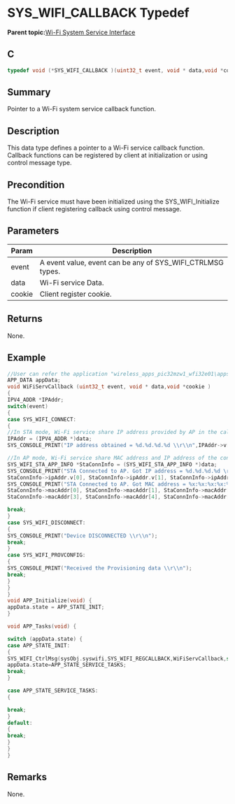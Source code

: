 # SYS\_WIFI\_CALLBACK Typedef

**Parent topic:**[Wi-Fi System Service Interface](GUID-B9C73D51-5039-4573-A452-176603C18703.md)

## C

```c
typedef void (*SYS_WIFI_CALLBACK )(uint32_t event, void * data,void *cookie );

```

## Summary

Pointer to a Wi-Fi system service callback function.

## Description

This data type defines a pointer to a Wi-Fi service callback function. Callback functions can be registered by client at initialization or using control message type.

## Precondition

The Wi-Fi service must have been initialized using the SYS\_WIFI\_Initialize function if client registering callback using control message.

## Parameters

|Param|Description|
|-----|-----------|
|event|A event value, event can be any of SYS\_WIFI\_CTRLMSG types.|
|data|Wi-Fi service Data.|
|cookie|Client register cookie.|

## Returns

None.

## Example

```c
//User can refer the application "wireless_apps_pic32mzw1_wfi32e01\apps\wifi_easy_config" for more information on how to implement callback.
APP_DATA appData;
void WiFiServCallback (uint32_t event, void * data,void *cookie )
{
IPV4_ADDR *IPAddr;
switch(event)
{
case SYS_WIFI_CONNECT:
{
//In STA mode, Wi-Fi service share IP address provided by AP in the callback
IPAddr = (IPV4_ADDR *)data;
SYS_CONSOLE_PRINT("IP address obtained = %d.%d.%d.%d \\r\\n",IPAddr->v[0], IPAddr->v[1], IPAddr->v[2], IPAddr->v[3]);

//In AP mode, Wi-Fi service share MAC address and IP address of the connected STA in the callback
SYS_WIFI_STA_APP_INFO *StaConnInfo = (SYS_WIFI_STA_APP_INFO *)data;
SYS_CONSOLE_PRINT("STA Connected to AP. Got IP address = %d.%d.%d.%d \r\n",
StaConnInfo->ipAddr.v[0], StaConnInfo->ipAddr.v[1], StaConnInfo->ipAddr.v[2], StaConnInfo->ipAddr.v[3]);
SYS_CONSOLE_PRINT("STA Connected to AP. Got MAC address = %x:%x:%x:%x:%x:%x \r\n",
StaConnInfo->macAddr[0], StaConnInfo->macAddr[1], StaConnInfo->macAddr[2],
StaConnInfo->macAddr[3], StaConnInfo->macAddr[4], StaConnInfo->macAddr[5]);

break;
}
case SYS_WIFI_DISCONNECT:
{
SYS_CONSOLE_PRINT("Device DISCONNECTED \\r\\n");
break;
}
case SYS_WIFI_PROVCONFIG:
{
SYS_CONSOLE_PRINT("Received the Provisioning data \\r\\n");
break;
}
}
}
void APP_Initialize(void) {
appData.state = APP_STATE_INIT;
}

void APP_Tasks(void) {

switch (appData.state) {
case APP_STATE_INIT:
{
SYS_WIFI_CtrlMsg(sysObj.syswifi,SYS_WIFI_REGCALLBACK,WiFiServCallback,sizeof(uint8_t *));
appData.state=APP_STATE_SERVICE_TASKS;
break;
}

case APP_STATE_SERVICE_TASKS:
{

break;
}
default:
{
break;
}
}
}
```

## Remarks

None.

